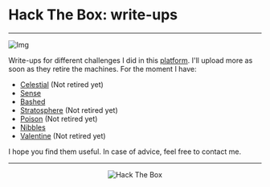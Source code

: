 # Hack The Box: write-ups

---

![Img](https://i.ytimg.com/vi/CxtMMgqfXY8/maxresdefault.jpg)

Write-ups for different challenges I did in this [platform](https://www.hackthebox.eu). I'll upload more as soon as they retire the machines. For the moment I have:

* [Celestial](https://github.com/diego95root/HackTheBox/tree/master/Celestial) (Not retired yet)
* [Sense](https://github.com/diego95root/HackTheBox/tree/master/Sense)
* [Bashed](https://github.com/diego95root/HackTheBox/tree/master/Bashed)
* [Stratosphere](https://github.com/diego95root/HackTheBox/tree/master/Stratosphere) (Not retired yet)
* [Poison](https://github.com/diego95root/HackTheBox/tree/master/Poison) (Not retired yet)
* [Nibbles](https://github.com/diego95root/HackTheBox/tree/master/Nibbles)
* [Valentine](https://github.com/diego95root/HackTheBox/tree/master/Valentine) (Not retired yet)

I hope you find them useful. In case of advice, feel free to contact me.

---

<p align="center">
<img src="https://www.hackthebox.eu/badge/image/31531" alt="Hack The Box">
</p>
